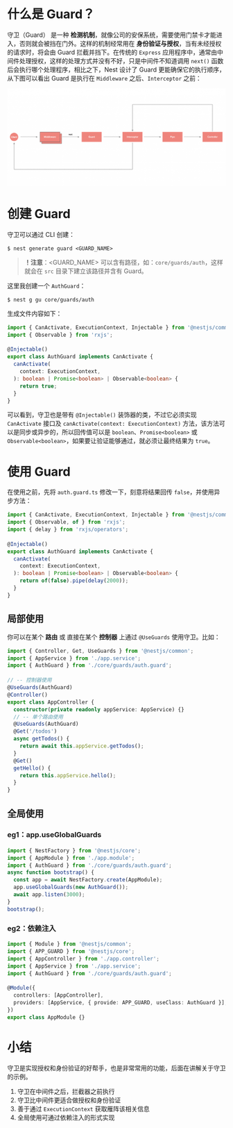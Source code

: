 # 什么是 Guard？

守卫（Guard） 是一种 **检测机制**，就像公司的安保系统，需要使用门禁卡才能进入，否则就会被挡在门外。这样的机制经常用在 **身份验证与授权**，当有未经授权的请求时，将会由 Guard 拦截并挡下。在传统的 `Express` 应用程序中，通常由中间件处理授权，这样的处理方式并没有不好，只是中间件不知道调用 `next()` 函数后会执行哪个处理程序，相比之下，Nest 设计了 Guard 更能确保它的执行顺序，从下图可以看出 Guard 是执行在 `Middleware` 之后、`Interceptor` 之前：

![](./IMGS/20119338I9fRZRXtaj.png)

# 创建 Guard

守卫可以通过 CLI  创建：

```shell
$ nest generate guard <GUARD_NAME>
```

> **！注意**：<GUARD_NAME> 可以含有路径，如：`core/guards/auth`，这样就会在 `src` 目录下建立该路径并含有 Guard。

这里我创建一个 `AuthGuard`：

```shell
$ nest g gu core/guards/auth
```

生成文件内容如下：

```typescript
import { CanActivate, ExecutionContext, Injectable } from '@nestjs/common';
import { Observable } from 'rxjs';

@Injectable()
export class AuthGuard implements CanActivate {
  canActivate(
    context: ExecutionContext,
  ): boolean | Promise<boolean> | Observable<boolean> {
    return true;
  }
}
```

可以看到，守卫也是带有 `@Injectable()` 装饰器的类，不过它必须实现 `CanActivate` 接口及 `canActivate(context: ExecutionContext)` 方法，该方法可以是同步或异步的，所以回传值可以是 `boolean`、`Promise<boolean>` 或 `Observable<boolean>`，如果要让验证能够通过，就必须让最终结果为 `true`。

# 使用 Guard

在使用之前，先将 `auth.guard.ts` 修改一下，刻意将结果回传 `false`，并使用异步方法：

```typescript
import { CanActivate, ExecutionContext, Injectable } from '@nestjs/common';
import { Observable, of } from 'rxjs';
import { delay } from 'rxjs/operators';

@Injectable()
export class AuthGuard implements CanActivate {
  canActivate(
    context: ExecutionContext,
  ): boolean | Promise<boolean> | Observable<boolean> {
    return of(false).pipe(delay(2000));
  }
}
```

## 局部使用

你可以在某个 **路由** 或 直接在某个 **控制器** 上通过 `@UseGuards` 使用守卫。比如：

```typescript
import { Controller, Get, UseGuards } from '@nestjs/common';
import { AppService } from './app.service';
import { AuthGuard } from './core/guards/auth.guard';

// -- 控制器使用
@UseGuards(AuthGuard)
@Controller()
export class AppController {
  constructor(private readonly appService: AppService) {}
  // -- 单个路由使用
  @UseGuards(AuthGuard)
  @Get('/todos')
  async getTodos() {
    return await this.appService.getTodos();
  }
  @Get()
  getHello() {
    return this.appService.hello();
  }
}
```

## 全局使用

### eg1：app.useGlobalGuards

```typescript
import { NestFactory } from '@nestjs/core';
import { AppModule } from './app.module';
import { AuthGuard } from './core/guards/auth.guard';
async function bootstrap() {
  const app = await NestFactory.create(AppModule);
  app.useGlobalGuards(new AuthGuard());
  await app.listen(3000);
}
bootstrap();
```

### eg2：依赖注入

```typescript
import { Module } from '@nestjs/common';
import { APP_GUARD } from '@nestjs/core';
import { AppController } from './app.controller';
import { AppService } from './app.service';
import { AuthGuard } from './core/guards/auth.guard';

@Module({
  controllers: [AppController],
  providers: [AppService, { provide: APP_GUARD, useClass: AuthGuard }],
})
export class AppModule {}
```

# 小结

守卫是实现授权和身份验证的好帮手，也是非常常用的功能，后面在讲解关于守卫的示例。

1. 守卫在中间件之后，拦截器之前执行
2. 守卫比中间件更适合做授权和身份验证
3. 善于通过 `ExecutionContext` 获取雁阵该相关信息
4. 全局使用可通过依赖注入的形式实现

